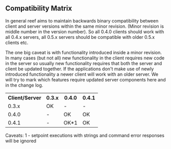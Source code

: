 
## Compatibility Matrix

In general reef aims to maintain backwards binary compatibility between client and server versions within the same
minor revision. (Minor revision is middle number in the version number).  So all 0.4.0 clients should work
with all 0.4.x servers, all 0.5.x servers should be compatible with older 0.5.x clients etc.

The one big caveat is with functionality introduced inside a minor revision. In many cases (but not all)
new functionality in the client requires new code in the server so usually new functionality requires that both
the server and client be updated together. If the applications don't make use of newly introduced functionality
a newer client will work with an older server. We will try to mark which features require updated server components
here and in the change log.

<table>
  <tr>
    <th>Client/Server</th><th>0.3.x</th><th>0.4.0</th><th>0.4.1</th>
  </tr>
  <tr>
    <td>0.3.x</td><td>OK</td><td>-</td><td>-</td>
  </tr>
  <tr>
    <td>0.4.0</td><td>-</td><td>OK</td><td>OK</td>
  </tr>
  <tr>
    <td>0.4.1</td><td>-</td><td>OK*1</td><td>OK</td>
  </tr>
</table>

Caveats:
 1 - setpoint executions with strings and command error responses will be ignored

